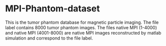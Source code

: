 # MPI-Phantom-dataset
This is the tumor phantom database for magnetic particle imaging.
The file label contains 8000 tumor phantom images. The files native MPI (1-4000) and native MPI (4001-8000) are native MPI images reconstructed by matlab simulation and correspond to the file label.
